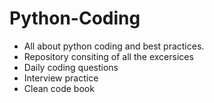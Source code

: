 # Python-Coding
- All about python coding and best practices.
- Repository consiting of all the excersices 
- Daily coding questions
- Interview practice
- Clean code book
